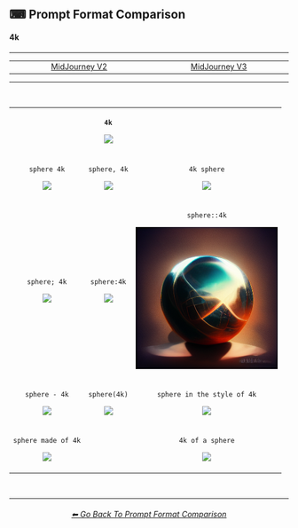<h2>⌨ Prompt Format Comparison</h2>
<h4>4k</h4>

<hr><!--------------->

<div align="center">

<table>
	<tr align="center" valign="middle">
		<td width=256>
			<a href="">MidJourney V2</a>
		</td>
		<td width=256>
			<a href="https://github.com/willwulfken/MidJourney-Styles-and-Keywords-Reference-Light/blob/main/Pages/MJ_V3/Comparison_Pages/Prompt_Writing/Prompt_Format_Comparison_Subpages/4k.md">MidJourney V3</a>
		</td>
	</tr>
</table>

</div>

<hr>
<br>

<div align="center">

<table>
	<tr align=center valign=middle>
		<th>
			<br>
		</th>
		<th>
			<p><code>4k</code></p><p><img src="https://github.com/willwulfken/MidJourney-Styles-and-Keywords/blob/main/Images/MJ_V2/Comparison_Page_Images/Prompt_Format_Comparison/4k.webp?raw=true" width="256" /></p>
		</th>
		<th>
			<br>
		</th>
	</tr>
	<tr align=center valign=middle>
		<td>
			<p><code>sphere 4k</code></p><p><img src="https://github.com/willwulfken/MidJourney-Styles-and-Keywords/blob/main/Images/MJ_V2/Comparison_Page_Images/Prompt_Format_Comparison/sphere_4k.webp?raw=true" width="256" /></p>
		</td>
		<td>
			<p><code>sphere, 4k</code></p><p><img src="https://github.com/willwulfken/MidJourney-Styles-and-Keywords/blob/main/Images/MJ_V2/Comparison_Page_Images/Prompt_Format_Comparison/sphere-4k.webp?raw=true" width="256" /></p>
		</td>
		<td>
			<p><code>4k sphere</code></p><p><img src="https://github.com/willwulfken/MidJourney-Styles-and-Keywords/blob/main/Images/MJ_V2/Comparison_Page_Images/Prompt_Format_Comparison/4k_sphere.webp?raw=true" width="256" /></p>
		</td>
	</tr>
	<tr align=center valign=middle>
		<td>
			<p><code>sphere; 4k</code></p><p><img src="https://github.com/willwulfken/MidJourney-Styles-and-Keywords/blob/main/Images/MJ_V2/Comparison_Page_Images/Prompt_Format_Comparison/sphere-semicolon-4k.webp?raw=true" width="256" /></p>
		</td>
		<td>
			<p><code>sphere:4k</code></p><p><img src="https://github.com/willwulfken/MidJourney-Styles-and-Keywords/blob/main/Images/MJ_V2/Comparison_Page_Images/Prompt_Format_Comparison/sphere-colon-4k.webp?raw=true" width="256" /></p>
		</td>
		<td>
			<p><code>sphere::4k</code></p><p><img src="https://github.com/willwulfken/MidJourney-Styles-and-Keywords-Reference-Light/blob/main/Images/MJ_V2/Comparison_Page_Images/Prompt_Format_Comparison/sphere-double_colon-4k.webp?raw=true" width="256" /></p>
		</td>
	</tr>
	<tr align=center valign=middle>
		<td>
			<p><code>sphere - 4k</code></p><p><img src="https://github.com/willwulfken/MidJourney-Styles-and-Keywords/blob/main/Images/MJ_V2/Comparison_Page_Images/Prompt_Format_Comparison/sphere_-_4k.webp?raw=true" width="256" /></p>
		</td>
		<td>
			<p><code>sphere(4k)</code></p><p><img src="https://github.com/willwulfken/MidJourney-Styles-and-Keywords/blob/main/Images/MJ_V2/Comparison_Page_Images/Prompt_Format_Comparison/sphere(4k).webp?raw=true" width="256" /></p>
		</td>
		<td>
			<p><code>sphere in the style of 4k</code></p><p><img src="https://github.com/willwulfken/MidJourney-Styles-and-Keywords/blob/main/Images/MJ_V2/Comparison_Page_Images/Prompt_Format_Comparison/sphere_in_the_style_of_4k.webp?raw=true" width="256" /></p>
		</td>
	</tr>
	<tr align=center valign=middle>
		<td>
			<p><code>sphere made of 4k</code></p><p><img src="https://github.com/willwulfken/MidJourney-Styles-and-Keywords/blob/main/Images/MJ_V2/Comparison_Page_Images/Prompt_Format_Comparison/sphere_made_of_4k.webp?raw=true" width="256" /></p>
		</td>
		<td>
			<br>
		</td>
		<td>
			<p><code>4k of a sphere</code></p><p><img src="https://github.com/willwulfken/MidJourney-Styles-and-Keywords/blob/main/Images/MJ_V2/Comparison_Page_Images/Prompt_Format_Comparison/4k_of_a_sphere.webp?raw=true" width="256" /></p>
		</td>
</table>

</div>

<br>


<hr><!--------------->
<div align="center">
<h6><a href="https://github.com/willwulfken/MidJourney-Styles-and-Keywords-Reference-Light/blob/main/Pages/MJ_V2/Comparison_Pages/Prompt_Writing/Prompt_Format_Comparison.md">⬅ Go Back To Prompt Format Comparison</a></h6>
</div>